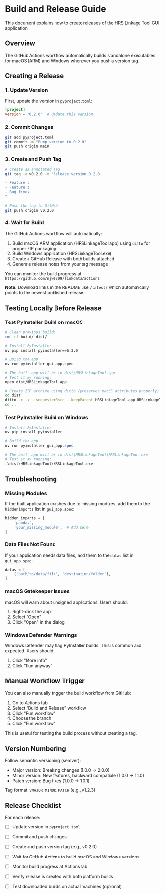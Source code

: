 # Build and Release Guide

This document explains how to create releases of the HRS Linkage Tool GUI application.

## Overview

The GitHub Actions workflow automatically builds standalone executables for macOS (ARM) and Windows whenever you push a version tag.

## Creating a Release

### 1. Update Version

First, update the version in `pyproject.toml`:

```toml
[project]
version = "0.2.0"  # Update this version
```

### 2. Commit Changes

```bash
git add pyproject.toml
git commit -m "Bump version to 0.2.0"
git push origin main
```

### 3. Create and Push Tag

```bash
# Create an annotated tag
git tag -a v0.2.0 -m "Release version 0.2.0

- Feature 1
- Feature 2
- Bug fixes
"

# Push the tag to GitHub
git push origin v0.2.0
```

### 4. Wait for Build

The GitHub Actions workflow will automatically:
1. Build macOS ARM application (HRSLinkageTool.app) using `ditto` for proper ZIP packaging
2. Build Windows application (HRSLinkageTool.exe)
3. Create a GitHub Release with both builds attached
4. Generate release notes from your tag message

You can monitor the build progress at:
`https://github.com/njw0709/linkdata/actions`

**Note:** Download links in the README use `/latest/` which automatically points to the newest published release.

## Testing Locally Before Release

### Test PyInstaller Build on macOS

```bash
# Clean previous builds
rm -rf build/ dist/

# Install PyInstaller
uv pip install pyinstaller==6.3.0

# Build the app
uv run pyinstaller gui_app.spec

# The built app will be in dist/HRSLinkageTool.app
# Test it by running:
open dist/HRSLinkageTool.app

# Create ZIP archive using ditto (preserves macOS attributes properly)
cd dist
ditto -c -k --sequesterRsrc --keepParent HRSLinkageTool.app HRSLinkageTool-macOS-ARM.zip
cd ..
```

### Test PyInstaller Build on Windows

```powershell
# Install PyInstaller
uv pip install pyinstaller

# Build the app
uv run pyinstaller gui_app.spec

# The built app will be in dist\HRSLinkageTool\HRSLinkageTool.exe
# Test it by running:
.\dist\HRSLinkageTool\HRSLinkageTool.exe
```

## Troubleshooting

### Missing Modules

If the built application crashes due to missing modules, add them to the `hiddenimports` list in `gui_app.spec`:

```python
hidden_imports = [
    'pandas',
    'your_missing_module',  # Add here
]
```

### Data Files Not Found

If your application needs data files, add them to the `datas` list in `gui_app.spec`:

```python
datas = [
    ('path/to/data/file', 'destination/folder'),
]
```

### macOS Gatekeeper Issues

macOS will warn about unsigned applications. Users should:
1. Right-click the app
2. Select "Open"
3. Click "Open" in the dialog

### Windows Defender Warnings

Windows Defender may flag PyInstaller builds. This is common and expected. Users should:
1. Click "More info"
2. Click "Run anyway"

## Manual Workflow Trigger

You can also manually trigger the build workflow from GitHub:

1. Go to Actions tab
2. Select "Build and Release" workflow
3. Click "Run workflow"
4. Choose the branch
5. Click "Run workflow"

This is useful for testing the build process without creating a tag.

## Version Numbering

Follow semantic versioning (semver):
- Major version: Breaking changes (1.0.0 → 2.0.0)
- Minor version: New features, backward compatible (1.0.0 → 1.1.0)
- Patch version: Bug fixes (1.0.0 → 1.0.1)

Tag format: `vMAJOR.MINOR.PATCH` (e.g., v1.2.3)

## Release Checklist

For each release:

- [ ] Update version in `pyproject.toml`
- [ ] Commit and push changes
- [ ] Create and push version tag (e.g., v0.2.0)
- [ ] Wait for GitHub Actions to build macOS and Windows versions
- [ ] Monitor build progress at Actions tab
- [ ] Verify release is created with both platform builds
- [ ] Test downloaded builds on actual machines (optional)


